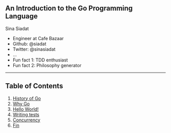 ## An Introduction to the Go Programming Language

Sina Siadat

* Engineer at Cafe Bazaar
* Github: @siadat
* Twitter: @sinasiadat
* ...
* Fun fact 1: TDD enthusiast
* Fun fact 2: Philosophy generator

---

## Table of Contents

1.  [History of Go](/1-history.md)
2.  [Why Go](/2-why-go.md)
3.  [Hello World!](/3-hello-world.md)
4.  [Writing tests](/4-writing-tests.md)
5.  [Concurrency](/5-concurrency.md)
6.  [Fin](/99-fin.md)
